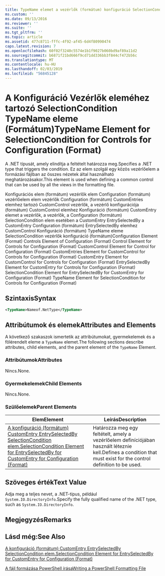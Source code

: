 ```yaml
---
title: TypeName elemet a vezérlők (formátum) konfiguráció SelectionCondition |} A Microsoft Docs
ms.custom: ''
ms.date: 09/13/2016
ms.reviewer: ''
ms.suite: ''
ms.tgt_pltfrm: ''
ms.topic: article
ms.assetid: 477c8711-fffc-4f92-af45-6d4f80990474
caps.latest.revision: 7
ms.openlocfilehash: 60f02f3240c5574e1b1f9027b060bd9af89a11d2
ms.sourcegitcommit: b6871f21bd666f9cd71dd336bb3f844cf472b56c
ms.translationtype: MT
ms.contentlocale: hu-HU
ms.lasthandoff: 02/03/2019
ms.locfileid: "56845128"
---
```

# <a name="typename-element-for-selectioncondition-for-controls-for-configuration-format"></a><span data-ttu-id="a8c40-102">A Konfiguráció Vezérlők eleméhez tartozó SelectionCondition TypeName eleme (Formátum)</span><span class="sxs-lookup"><span data-stu-id="a8c40-102">TypeName Element for SelectionCondition for Controls for Configuration (Format)</span></span>

<span data-ttu-id="a8c40-103">A .NET típusát, amely elindítja a feltételt határozza meg.</span><span class="sxs-lookup"><span data-stu-id="a8c40-103">Specifies a .NET type that triggers the condition.</span></span> <span data-ttu-id="a8c40-104">Ez az elem szolgál egy közös vezérlőelem a formázási fájlban az összes nézetek által használható meghatározásakor.</span><span class="sxs-lookup"><span data-stu-id="a8c40-104">This element is used when defining a common control that can be used by all the views in the formatting file.</span></span>

<span data-ttu-id="a8c40-105">Konfigurációs elem (formátum) vezérlők elem Configuration (formátum) vezérlőelem elem vezérlők Configuration (formátum) CustomEntries elemhez tartozó CustomControl vezérlők, a vezérlő konfigurációja (formátum) CustomControl elemhez Konfiguráció (formátum) CustomEntry elemet a vezérlők, a vezérlők, a Configuration (formátum) SelectionCondition elem esetében a CustomEntry EntrySelectedBy a CustomEntry Configuration (formátum) EntrySelectedBy elemhez CustomControl Konfiguráció (formátum) TypeName eleme SelectionCondition vezérlők konfiguráció (formátum)</span><span class="sxs-lookup"><span data-stu-id="a8c40-105">Configuration Element (Format) Controls Element of Configuration (Format) Control Element for Controls for Configuration (Format) CustomControl Element for Control for Configuration (Format) CustomEntries Element for CustomControl for Controls for Configuration (Format) CustomEntry Element for CustomControl for Controls for Configuration (Format) EntrySelectedBy Element for CustomEntry for Controls for Configuration (Format) SelectionCondition Element for EntrySelectedBy for CustomEntry for Configuration (Format) TypeName Element for SelectionCondition for Controls for Configuration (Format)</span></span>

## <a name="syntax"></a><span data-ttu-id="a8c40-106">Szintaxis</span><span class="sxs-lookup"><span data-stu-id="a8c40-106">Syntax</span></span>

```xml
<TypeName>Nameof.NetType</TypeName>

```

## <a name="attributes-and-elements"></a><span data-ttu-id="a8c40-107">Attribútumok és elemek</span><span class="sxs-lookup"><span data-stu-id="a8c40-107">Attributes and Elements</span></span>

<span data-ttu-id="a8c40-108">A következő szakaszok ismertetik az attribútumokat, gyermekelemek és a fölérendelt eleme a `TypeName` elemet.</span><span class="sxs-lookup"><span data-stu-id="a8c40-108">The following sections describe attributes, child elements, and the parent element of the `TypeName` Element.</span></span>

### <a name="attributes"></a><span data-ttu-id="a8c40-109">Attribútumok</span><span class="sxs-lookup"><span data-stu-id="a8c40-109">Attributes</span></span>

<span data-ttu-id="a8c40-110">Nincs.</span><span class="sxs-lookup"><span data-stu-id="a8c40-110">None.</span></span>

### <a name="child-elements"></a><span data-ttu-id="a8c40-111">Gyermekelemek</span><span class="sxs-lookup"><span data-stu-id="a8c40-111">Child Elements</span></span>

<span data-ttu-id="a8c40-112">Nincs.</span><span class="sxs-lookup"><span data-stu-id="a8c40-112">None.</span></span>

### <a name="parent-elements"></a><span data-ttu-id="a8c40-113">Szülőelemek</span><span class="sxs-lookup"><span data-stu-id="a8c40-113">Parent Elements</span></span>

|<span data-ttu-id="a8c40-114">Elem</span><span class="sxs-lookup"><span data-stu-id="a8c40-114">Element</span></span>|<span data-ttu-id="a8c40-115">Leírás</span><span class="sxs-lookup"><span data-stu-id="a8c40-115">Description</span></span>|
|-------------|-----------------|
|[<span data-ttu-id="a8c40-116">A konfiguráció (formátum) CustomEntry EntrySelectedBy SelectionCondition elem.</span><span class="sxs-lookup"><span data-stu-id="a8c40-116">SelectionCondition Element for EntrySelectedBy for CustomEntry for Configuration (Format)</span></span>](./selectioncondition-element-for-entryselectedby-for-controls-for-configuration-format.md)|<span data-ttu-id="a8c40-117">Határozza meg egy feltételt, amely a vezérlőelem definíciójában használt léteznie kell.</span><span class="sxs-lookup"><span data-stu-id="a8c40-117">Defines a condition that must exist for the control definition to be used.</span></span>|

## <a name="text-value"></a><span data-ttu-id="a8c40-118">Szöveges érték</span><span class="sxs-lookup"><span data-stu-id="a8c40-118">Text Value</span></span>

<span data-ttu-id="a8c40-119">Adja meg a teljes nevet, a .NET-típus, például `System.IO.DirectoryInfo`.</span><span class="sxs-lookup"><span data-stu-id="a8c40-119">Specify the fully qualified name of the .NET type, such as `System.IO.DirectoryInfo`.</span></span>

## <a name="remarks"></a><span data-ttu-id="a8c40-120">Megjegyzés</span><span class="sxs-lookup"><span data-stu-id="a8c40-120">Remarks</span></span>

## <a name="see-also"></a><span data-ttu-id="a8c40-121">Lásd még:</span><span class="sxs-lookup"><span data-stu-id="a8c40-121">See Also</span></span>

[<span data-ttu-id="a8c40-122">A konfiguráció (formátum) CustomEntry EntrySelectedBy SelectionCondition elem.</span><span class="sxs-lookup"><span data-stu-id="a8c40-122">SelectionCondition Element for EntrySelectedBy for CustomEntry for Configuration (Format)</span></span>](./selectioncondition-element-for-entryselectedby-for-controls-for-configuration-format.md)

[<span data-ttu-id="a8c40-123">A fájl formázása PowerShell írása</span><span class="sxs-lookup"><span data-stu-id="a8c40-123">Writing a PowerShell Formatting File</span></span>](./writing-a-powershell-formatting-file.md)
